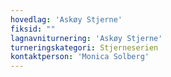 ```yaml
---
hovedlag: 'Askøy Stjerne'
fiksid: ""
lagnavniturnering: 'Askøy Stjerne'
turneringskategori: Stjerneserien
kontaktperson: 'Monica Solberg'
---
```

